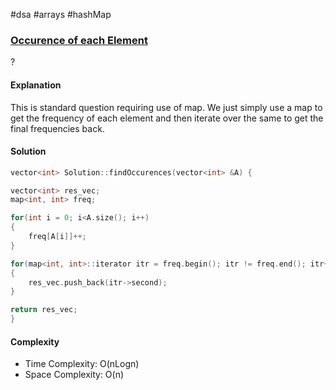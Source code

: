 #dsa #arrays #hashMap
### [Occurence of each Element](https://www.interviewbit.com/problems/occurence-of-each-number/)
? 
#### Explanation

This is standard question requiring use of map. We just simply use a map to get the frequency of each element and then iterate over the same to get the final frequencies back.
#### Solution

```cpp
vector<int> Solution::findOccurences(vector<int> &A) {

vector<int> res_vec;
map<int, int> freq;

for(int i = 0; i<A.size(); i++)
{
	freq[A[i]]++;
}

for(map<int, int>::iterator itr = freq.begin(); itr != freq.end(); itr++)
{
	res_vec.push_back(itr->second);
}

return res_vec;
}
```

#### Complexity

- Time Complexity: O(nLogn)
- Space Complexity: O(n)